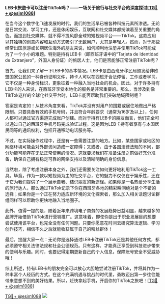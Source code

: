 **LEB卡旅遊卡可以注册TikTok吗？——一场关于旅行与社交平台的深度探讨[[TG💪+ @esim1088](https://t.me/s/esim1088)]**

在当今这个数字化飞速发展的时代，我们的生活早已被各种科技元素所渗透。无论是日常交流、学习工作，还是休闲娱乐，互联网和社交媒体都扮演着至关重要的角色。而提到社交媒体，就不得不提风靡全球的短视频平台——TikTok。这款应用以其独特的创意内容和互动方式吸引了无数用户，尤其是年轻人。然而，对于那些经常出国旅游或长期居住海外的朋友来说，如何顺利地注册并使用TikTok可能成为了一个小小的难题。特别是持有LEB卡（即西班牙语中的“Tarjeta de Identidad de Extranjero”，外国人身份证）的旅居人士，他们是否能够正常注册TikTok呢？

首先，让我们来了解一下LEB卡的基本情况。LEB卡是由西班牙移民局颁发给非欧盟国家公民的一种身份证明文件，持卡人可以在西班牙合法停留、工作或者学习。它不仅是一种身份标识，更象征着一种融入当地社会的机会。因此，对于许多持有LEB卡的人来说，在西班牙享受本地化的服务是非常重要的。那么，当涉及到像TikTok这样的全球化社交平台时，LEB卡能否帮助我们突破地域限制呢？

答案是肯定的！从技术角度来看，TikTok并没有对用户的国籍或居住地做出严格限制。只要具备有效的手机号码，并且符合年龄要求（通常为16岁及以上），任何人都可以通过官方渠道完成账户创建。而对于持有LEB卡的朋友而言，他们完全可以通过自己的西班牙手机号码完成验证过程。这是因为LEB卡持有者享有与本国居民同等的通讯权利，包括开通移动电话服务等。

不过，在实际操作过程中，还是有一些需要注意的地方。比如，某些国家或地区的网络环境可能会对外部访问造成一定障碍；又或者，由于各国法律法规的不同，部分功能可能存在无法正常使用的情况。这就要求我们在准备注册之前做好充分准备，确保自己拥有稳定可靠的网络支持以及清晰明确的身份信息。

当然啦，除了考虑注册本身之外，我们还需要关注如何更好地利用TikTok这一工具。毕竟，作为一款以短视频为主的社交平台，它的魅力不仅仅在于娱乐性，还在于它为我们提供了一个展示自我、结识朋友的新途径。如果你是一名热爱分享生活的旅行达人，那么通过TikTok记录下你在西班牙各地的精彩瞬间绝对是个不错的选择；如果你是一个正在努力适应新环境的文化探索者，那么加入相关话题讨论群组同样可以帮助你更快地融入当地圈子。

此外，值得一提的是，随着近年来跨境电子商务的发展趋势日益明显，越来越多的品牌开始借助TikTok进行营销推广。这意味着，即使你是出于职业发展目的想要尝试使用该平台，也完全没有任何问题。只要你愿意花时间去研究算法逻辑、学习创作技巧，相信不久之后就能收获属于自己的粉丝群体！

最后，提醒大家一点：无论你是选择通过LEB卡注册TikTok还是其他任何方式，都必须遵守相关法律法规和社会公德规范。只有这样，才能真正享受到科技进步带来的便利与乐趣。同时，也要记得定期更新自己的个人信息，保障账号安全不受威胁哦！

综上所述，持有LEB卡的朋友完全可以放心大胆地尝试注册TikTok，并将其作为一种丰富个人经历的方式。在这个充满机遇与挑战的时代里，勇敢迈出第一步往往能带来意想不到的美好结果。所以，赶快拿起手机，开启你的TikTok之旅吧！[[TG💪+ @esim1088](https://t.me/s/esim1088)]

[TG💪+ @esim1088](https://t.me/s/esim1088) ![](https://i.postimg.cc/4NQfJmqS/Snipaste-2025-05-13-00-14-12.png)